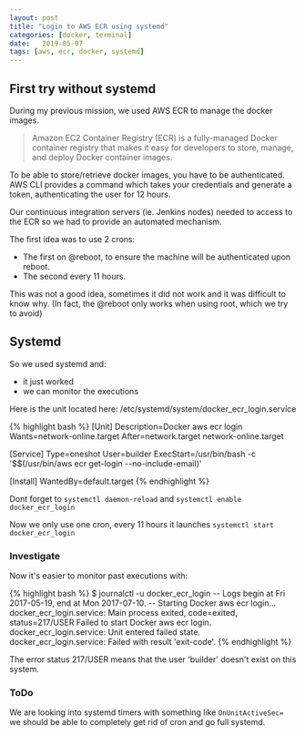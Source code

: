 ```yaml
---
layout: post
title: "Login to AWS ECR using systemd"
categories: [docker, terminal]
date:   2019-05-07
tags: [aws, ecr, docker, systemd]
---
```


## First try without systemd

During my previous mission, we used AWS ECR to manage the docker images.

> Amazon EC2 Container Registry (ECR) is a fully-managed Docker container registry that makes it easy for developers to store, manage, and deploy Docker container images.

To be able to store/retrieve docker images, you have to be authenticated.
AWS CLI provides a command which takes your credentials and generate a token, authenticating the user for 12 hours.

Our continuous integration servers (ie. Jenkins nodes) needed to access to the ECR so we had to provide an automated mechanism.

The first idea was to use 2 crons:

* The first on @reboot, to ensure the machine will be authenticated upon reboot.
* The second every 11 hours.

This was not a good idea, sometimes it did not work and it was difficult to know why.
(In fact, the @reboot only works when using root, which we try to avoid)

## Systemd

So we used systemd and:

* it just worked
* we can monitor the executions

Here is the unit located here: /etc/systemd/system/docker_ecr_login.service

{% highlight bash %}
[Unit]
Description=Docker aws ecr login
Wants=network-online.target
After=network.target network-online.target

[Service]
Type=oneshot
User=builder
ExecStart=/usr/bin/bash -c '$$(/usr/bin/aws ecr get-login --no-include-email)'

[Install]
WantedBy=default.target
{% endhighlight %}

Dont forget to `systemctl daemon-reload` and `systemctl enable docker_ecr_login`

Now we only use one cron, every 11 hours it launches `systemctl start docker_ecr_login`

### Investigate

Now it's easier to monitor past executions with:

{% highlight bash %}
$ journalctl -u docker_ecr_login
-- Logs begin at Fri 2017-05-19, end at Mon 2017-07-10. --
Starting Docker aws ecr login...
docker_ecr_login.service: Main process exited, code=exited, status=217/USER
Failed to start Docker aws ecr login.
docker_ecr_login.service: Unit entered failed state.
docker_ecr_login.service: Failed with result 'exit-code'.
{% endhighlight %}

The error status 217/USER means that the user 'builder' doesn't exist on this system.

### ToDo

We are looking into systemd timers with something like `OnUnitActiveSec=` we should be able to completely get rid of cron and go full systemd.
